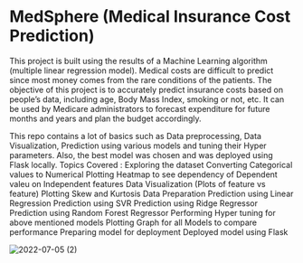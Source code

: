 # MedSphere (Medical Insurance Cost Prediction)
This project is built using the results of a Machine Learning algorithm (multiple linear regression model). Medical costs are difficult to predict since most money comes from the rare conditions of the patients. The objective of this project is to accurately predict insurance costs based on people’s data, including age, Body Mass Index, smoking or not, etc. It can be used by Medicare administrators to forecast expenditure for future months and years and plan the budget accordingly.




This repo contains a lot of basics such as Data preprocessing, Data Visualization, Prediction using various models and tuning their Hyper parameters. Also, the best model was chosen and was deployed using Flask locally.
Topics Covered :
Exploring the dataset
Converting Categorical values to Numerical
Plotting Heatmap to see dependency of Dependent valeu on Independent features
Data Visualization (Plots of feature vs feature)
Plotting Skew and Kurtosis
Data Preparation
Prediction using Linear Regression
Prediction using SVR
Prediction using Ridge Regressor
Prediction using Random Forest Regressor
Performing Hyper tuning for above mentioned models
Plotting Graph for all Models to compare performance
Preparing model for deployment
Deployed model using Flask

![2022-07-05 (2)](https://user-images.githubusercontent.com/71717105/177379835-9e578ae7-fb9c-4b70-92da-f6691fbe6d33.png)
